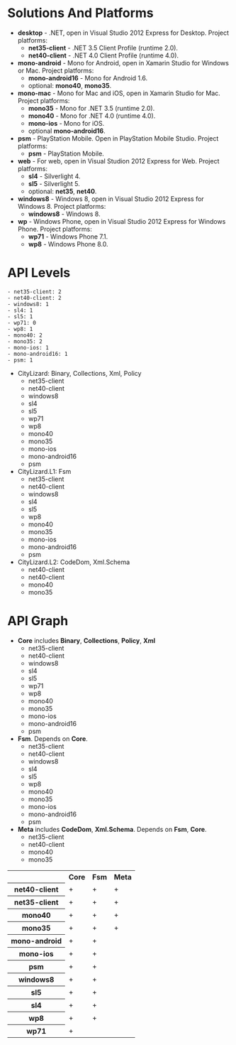 # Solutions And Platforms

- **desktop** - .NET, open in Visual Studio 2012 Express for Desktop. Project platforms:
  - **net35-client** - .NET 3.5 Client Profile (runtime 2.0).
  - **net40-client** - .NET 4.0 Client Profile (runtime 4.0).
- **mono-android** - Mono for Android, open in Xamarin Studio for Windows or Mac. Project platforms:
  - **mono-android16** - Mono for Android 1.6.
  - optional: **mono40**, **mono35**.
- **mono-mac** - Mono for Mac and iOS, open in Xamarin Studio for Mac. Project platforms:
  - **mono35** - Mono for .NET 3.5 (runtime 2.0).
  - **mono40** - Mono for .NET 4.0 (runtime 4.0).
  - **mono-ios** - Mono for iOS.
  - optional **mono-android16**.
- **psm** - PlayStation Mobile. Open in PlayStation Mobile Studio. Project platforms:
  - **psm** - PlayStation Mobile.
- **web** - For web, open in Visual Studion 2012 Express for Web. Project platforms:
  - **sl4** - Silverlight 4.
  - **sl5** - Silverlight 5.
  - optional: **net35**, **net40**.
- **windows8** - Windows 8, open in Visual Studio 2012 Express for Windows 8. Project platforms:
  - **windows8** - Windows 8.
- **wp** - Windows Phone, open in Visual Studio 2012 Express for Windows Phone. Project platforms:
  - **wp71** - Windows Phone 7.1.
  - **wp8** - Windows Phone 8.0.

# API Levels

	- net35-client: 2
	- net40-client: 2
	- windows8: 1
	- sl4: 1
	- sl5: 1
	- wp71: 0
	- wp8: 1
	- mono40: 2
	- mono35: 2
	- mono-ios: 1
	- mono-android16: 1
	- psm: 1

- CityLizard: Binary, Collections, Xml, Policy
	- net35-client
	- net40-client
	- windows8
	- sl4
	- sl5
	- wp71
	- wp8
	- mono40
	- mono35
	- mono-ios
	- mono-android16
	- psm
- CityLizard.L1: Fsm
	- net35-client
	- net40-client
	- windows8
	- sl4
	- sl5
	- wp8
	- mono40
	- mono35
	- mono-ios
	- mono-android16
	- psm
- CityLizard.L2: CodeDom, Xml.Schema
	- net40-client
	- net40-client
	- mono40
	- mono35

# API Graph

- **Core** includes **Binary**, **Collections**, **Policy**, **Xml**
	- net35-client
	- net40-client
	- windows8
	- sl4
	- sl5
	- wp71
	- wp8
	- mono40
	- mono35
	- mono-ios
	- mono-android16
	- psm 
- **Fsm**. Depends on **Core**.
	- net35-client
	- net40-client
	- windows8
	- sl4
	- sl5
	- wp8
	- mono40
	- mono35
	- mono-ios
	- mono-android16
	- psm
- **Meta** includes **CodeDom**, **Xml.Schema**. Depends on **Fsm**, **Core**.
	- net35-client
	- net40-client
	- mono40
	- mono35

<table>
	<tr><th></th><th>Core</th><th>Fsm</th><th>Meta</th></tr>
	<tr><th>net40-client</th><td>+</td><td>+</td><td>+</td></tr>
	<tr><th>net35-client</th><td>+</td><td>+</td><td>+</td></tr>
	<tr><th>mono40</th><td>+</td><td>+</td><td>+</td></tr>
	<tr><th>mono35</th><td>+</td><td>+</td><td>+</td></tr>
	<tr><th>mono-android</th><td>+</td><td>+</td><td></td></tr>
	<tr><th>mono-ios</th><td>+</td><td>+</td><td></td></tr>
	<tr><th>psm</th><td>+</td><td>+</td><td></td></tr>
	<tr><th>windows8</th><td>+</td><td>+</td><td></td></tr>
	<tr><th>sl5</th><td>+</td><td>+</td><td></td></tr>
	<tr><th>sl4</th><td>+</td><td>+</td><td></td></tr>
	<tr><th>wp8</th><td>+</td><td>+</td><td></td></tr>
	<tr><th>wp71</th><td>+</td><td></td><td></td></tr>
</table>
